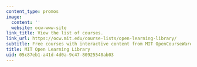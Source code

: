 ```yaml
---
content_type: promos
image:
  content: ''
  website: ocw-www-site
link_title: View the list of courses.
link_url: https://ocw.mit.edu/course-lists/open-learning-library/
subtitle: Free courses with interactive content from MIT OpenCourseWare and MITx courses.
title: MIT Open Learning Library
uid: 05c87eb1-a41d-4d0a-9c47-80925540ab03
---
```


